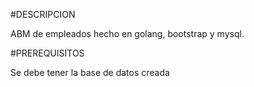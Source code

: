 #DESCRIPCION

ABM de empleados hecho en golang, bootstrap y mysql.

#PREREQUISITOS

Se debe tener la base de datos creada
